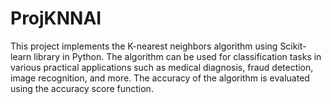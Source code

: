 # ProjKNNAI
This project implements the K-nearest neighbors algorithm using Scikit-learn library in Python. The algorithm can be used for classification tasks in various practical applications such as medical diagnosis, fraud detection, image recognition, and more. The accuracy of the algorithm is evaluated using the accuracy score function.
